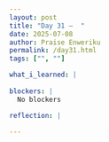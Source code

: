 ```yaml
---
layout: post
title: "Day 31 –  "
date: 2025-07-08
author: Praise Enweriku
permalink: /day31.html
tags: ["", ""]

what_i_learned: |
  
blockers: |
  No blockers

reflection: |
  
---
```

